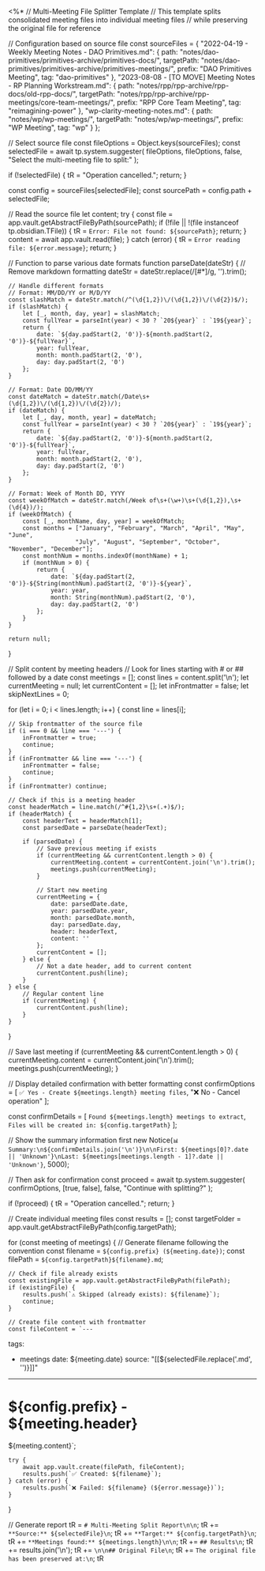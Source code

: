 <%*
// Multi-Meeting File Splitter Template
// This template splits consolidated meeting files into individual meeting files
// while preserving the original file for reference

// Configuration based on source file
const sourceFiles = {
    "2022-04-19 - Weekly Meeting Notes - DAO Primitives.md": {
        path: "notes/dao-primitives/primitives-archive/primitives-docs/",
        targetPath: "notes/dao-primitives/primitives-archive/primitives-meetings/",
        prefix: "DAO Primitives Meeting",
        tag: "dao-primitives"
    },
    "2023-08-08 - [TO MOVE] Meeting Notes - RP Planning Workstream.md": {
        path: "notes/rpp/rpp-archive/rpp-docs/old-rpp-docs/",
        targetPath: "notes/rpp/rpp-archive/rpp-meetings/core-team-meetings/",
        prefix: "RPP Core Team Meeting", 
        tag: "reimagining-power"
    },
    "wp-clarity-meeting-notes.md": {
        path: "notes/wp/wp-meetings/",
        targetPath: "notes/wp/wp-meetings/",
        prefix: "WP Meeting",
        tag: "wp"
    }
};

// Select source file
const fileOptions = Object.keys(sourceFiles);
const selectedFile = await tp.system.suggester(
    fileOptions,
    fileOptions,
    false,
    "Select the multi-meeting file to split:"
);

if (!selectedFile) {
    tR = "Operation cancelled.";
    return;
}

const config = sourceFiles[selectedFile];
const sourcePath = config.path + selectedFile;

// Read the source file
let content;
try {
    const file = app.vault.getAbstractFileByPath(sourcePath);
    if (!file || !(file instanceof tp.obsidian.TFile)) {
        tR = `Error: File not found: ${sourcePath}`;
        return;
    }
    content = await app.vault.read(file);
} catch (error) {
    tR = `Error reading file: ${error.message}`;
    return;
}

// Function to parse various date formats
function parseDate(dateStr) {
    // Remove markdown formatting
    dateStr = dateStr.replace(/[#*]/g, '').trim();
    
    // Handle different formats
    // Format: MM/DD/YY or M/D/YY
    const slashMatch = dateStr.match(/^(\d{1,2})\/(\d{1,2})\/(\d{2})$/);
    if (slashMatch) {
        let [_, month, day, year] = slashMatch;
        const fullYear = parseInt(year) < 30 ? `20${year}` : `19${year}`;
        return {
            date: `${day.padStart(2, '0')}-${month.padStart(2, '0')}-${fullYear}`,
            year: fullYear,
            month: month.padStart(2, '0'),
            day: day.padStart(2, '0')
        };
    }
    
    // Format: Date DD/MM/YY
    const dateMatch = dateStr.match(/Date\s+(\d{1,2})\/(\d{1,2})\/(\d{2})/);
    if (dateMatch) {
        let [_, day, month, year] = dateMatch;
        const fullYear = parseInt(year) < 30 ? `20${year}` : `19${year}`;
        return {
            date: `${day.padStart(2, '0')}-${month.padStart(2, '0')}-${fullYear}`,
            year: fullYear,
            month: month.padStart(2, '0'),
            day: day.padStart(2, '0')
        };
    }
    
    // Format: Week of Month DD, YYYY
    const weekOfMatch = dateStr.match(/Week of\s+(\w+)\s+(\d{1,2}),\s+(\d{4})/);
    if (weekOfMatch) {
        const [_, monthName, day, year] = weekOfMatch;
        const months = ["January", "February", "March", "April", "May", "June",
                       "July", "August", "September", "October", "November", "December"];
        const monthNum = months.indexOf(monthName) + 1;
        if (monthNum > 0) {
            return {
                date: `${day.padStart(2, '0')}-${String(monthNum).padStart(2, '0')}-${year}`,
                year: year,
                month: String(monthNum).padStart(2, '0'),
                day: day.padStart(2, '0')
            };
        }
    }
    
    return null;
}

// Split content by meeting headers
// Look for lines starting with # or ## followed by a date
const meetings = [];
const lines = content.split('\n');
let currentMeeting = null;
let currentContent = [];
let inFrontmatter = false;
let skipNextLines = 0;

for (let i = 0; i < lines.length; i++) {
    const line = lines[i];
    
    // Skip frontmatter of the source file
    if (i === 0 && line === '---') {
        inFrontmatter = true;
        continue;
    }
    if (inFrontmatter && line === '---') {
        inFrontmatter = false;
        continue;
    }
    if (inFrontmatter) continue;
    
    // Check if this is a meeting header
    const headerMatch = line.match(/^#{1,2}\s+(.+)$/);
    if (headerMatch) {
        const headerText = headerMatch[1];
        const parsedDate = parseDate(headerText);
        
        if (parsedDate) {
            // Save previous meeting if exists
            if (currentMeeting && currentContent.length > 0) {
                currentMeeting.content = currentContent.join('\n').trim();
                meetings.push(currentMeeting);
            }
            
            // Start new meeting
            currentMeeting = {
                date: parsedDate.date,
                year: parsedDate.year,
                month: parsedDate.month,
                day: parsedDate.day,
                header: headerText,
                content: ''
            };
            currentContent = [];
        } else {
            // Not a date header, add to current content
            currentContent.push(line);
        }
    } else {
        // Regular content line
        if (currentMeeting) {
            currentContent.push(line);
        }
    }
}

// Save last meeting
if (currentMeeting && currentContent.length > 0) {
    currentMeeting.content = currentContent.join('\n').trim();
    meetings.push(currentMeeting);
}

// Display detailed confirmation with better formatting
const confirmOptions = [
    `✅ Yes - Create ${meetings.length} meeting files`,
    "❌ No - Cancel operation"
];

const confirmDetails = [
    `Found ${meetings.length} meetings to extract`,
    `Files will be created in: ${config.targetPath}`
];

// Show the summary information first
new Notice(`📊 Summary:\n${confirmDetails.join('\n')}\n\nFirst: ${meetings[0]?.date || 'Unknown'}\nLast: ${meetings[meetings.length - 1]?.date || 'Unknown'}`, 5000);

// Then ask for confirmation
const proceed = await tp.system.suggester(
    confirmOptions,
    [true, false],
    false,
    "Continue with splitting?"
);

if (!proceed) {
    tR = "Operation cancelled.";
    return;
}

// Create individual meeting files
const results = [];
const targetFolder = app.vault.getAbstractFileByPath(config.targetPath);

for (const meeting of meetings) {
    // Generate filename following the convention
    const filename = `${config.prefix} (${meeting.date})`;
    const filePath = `${config.targetPath}${filename}.md`;
    
    // Check if file already exists
    const existingFile = app.vault.getAbstractFileByPath(filePath);
    if (existingFile) {
        results.push(`⚠️ Skipped (already exists): ${filename}`);
        continue;
    }
    
    // Create file content with frontmatter
    const fileContent = `---
tags:
  - meetings
date: ${meeting.date}
source: "[[${selectedFile.replace('.md', '')}]]"
---

# ${config.prefix} - ${meeting.header}

${meeting.content}`;
    
    try {
        await app.vault.create(filePath, fileContent);
        results.push(`✅ Created: ${filename}`);
    } catch (error) {
        results.push(`❌ Failed: ${filename} (${error.message})`);
    }
}

// Generate report
tR = `# Multi-Meeting Split Report\n\n`;
tR += `**Source:** ${selectedFile}\n`;
tR += `**Target:** ${config.targetPath}\n`;
tR += `**Meetings found:** ${meetings.length}\n\n`;
tR += `## Results\n`;
tR += results.join('\n');
tR += `\n\n## Original File\n`;
tR += `The original file has been preserved at:\n`;
tR
